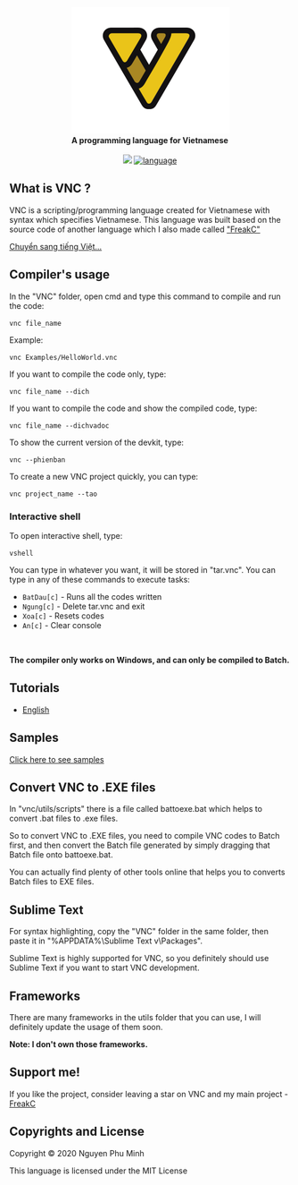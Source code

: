 <div align="center">
  <img src="assets/VNC.png" />
  <br/>
  <b>A programming language for Vietnamese</b>
  <br/>
  <br/>
  <a href="https://github.com/nguyenphuminh/VNC/blob/master/LICENSE.md"><img src="https://img.shields.io/badge/license-MIT-blue.svg"/></a>
  <a href="https://github.com/nguyenphuminh/VNC/search?l=batchfile"><img alt="language" src="https://img.shields.io/badge/language-Batchfile-purple.svg"></a>
</div>

## What is VNC ?
VNC is a scripting/programming language created for Vietnamese with syntax which specifies Vietnamese. This language was built based on the source code of another language which I also made called <a href="https://github.com/FreakC-Foundation/FreakC">"FreakC"</a>

<a href="README-vi.md">Chuyển sang tiếng Việt...</a>

## Compiler's usage
In the "VNC" folder, open cmd and type this command to compile and run the code:

    vnc file_name
    
Example:
    
    vnc Examples/HelloWorld.vnc
 
If you want to compile the code only, type:

    vnc file_name --dich
    
If you want to compile the code and show the compiled code, type:

    vnc file_name --dichvadoc
    
To show the current version of the devkit, type:

    vnc --phienban

To create a new VNC project quickly, you can type:

    vnc project_name --tao

### Interactive shell
To open interactive shell, type:

    vshell
    
You can type in whatever you want, it will be stored in "tar.vnc". You can type in any of these commands to execute tasks:

* `BatDau[c]` - Runs all the codes written
* `Ngung[c]` - Delete tar.vnc and exit
* `Xoa[c]` - Resets codes
* `An[c]` - Clear console
<br/>

<b>The compiler only works on Windows, and can only be compiled to Batch.</b>

## Tutorials
* <a href="TUTORIAL.md">English</a>

## Samples
<a href=https://github.com/nguyenphuminh/VNC/tree/master/Examples>Click here to see samples</a>

## Convert VNC to .EXE files
In "vnc/utils/scripts" there is a file called battoexe.bat which helps to convert .bat files to .exe files.

So to convert VNC to .EXE files, you need to compile VNC codes to Batch first, and then convert the Batch file generated by simply dragging that Batch file onto battoexe.bat.

You can actually find plenty of other tools online that helps you to converts Batch files to EXE files.

## Sublime Text
For syntax highlighting, copy the "VNC" folder in the same folder, then paste it in "%APPDATA%\Sublime Text v\Packages\".

Sublime Text is highly supported for VNC, so you definitely should use Sublime Text if you want to start VNC development.

## Frameworks
There are many frameworks in the utils folder that you can use, I will definitely update the usage of them soon.

<b>Note: I don't own those frameworks.</b>

## Support me!
If you like the project, consider leaving a star on VNC and my main project - [FreakC](https://github.com/FreakC-Foundation/FreakC)

## Copyrights and License
Copyright © 2020 Nguyen Phu Minh

This language is licensed under the MIT License
